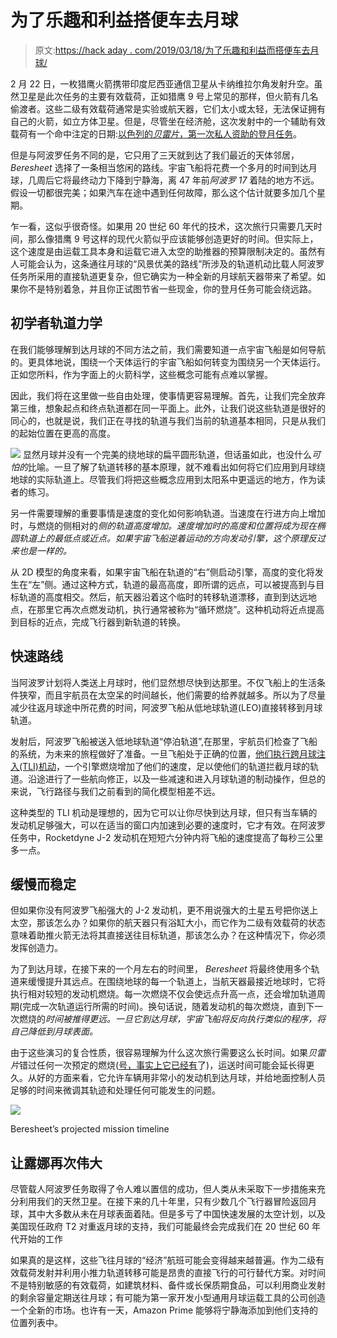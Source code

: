# 为了乐趣和利益搭便车去月球

> 原文:[https://hack aday . com/2019/03/18/为了乐趣和利益而搭便车去月球/](https://hackaday.com/2019/03/18/hitchhiking-to-the-moon-for-fun-and-profit/)

2 月 22 日，一枚猎鹰火箭携带印度尼西亚通信卫星从卡纳维拉尔角发射升空。虽然卫星是此次任务的主要有效载荷，正如猎鹰 9 号上常见的那样，但火箭有几名偷渡者。这些二级有效载荷通常是实验或航天器，它们太小或太轻，无法保证拥有自己的火箭，如立方体卫星。但是，尽管坐在经济舱，这次发射中的一个辅助有效载荷有一个命中注定的日期:[以色列的*贝雷片*，第一次私人资助的登月任务](http://www.spaceil.com/mission/)。

但是与阿波罗任务不同的是，它只用了三天就到达了我们最近的天体邻居， *Beresheet* 选择了一条相当悠闲的路线。宇宙飞船将花费一个多月的时间到达月球，几周后它将最终动力下降到宁静海，离 47 年前*阿波罗 17* 着陆的地方不远。假设一切都很完美；如果汽车在途中遇到任何故障，那么这个估计就要多加几个星期。

乍一看，这似乎很奇怪。如果用 20 世纪 60 年代的技术，这次旅行只需要几天时间，那么像猎鹰 9 号这样的现代火箭似乎应该能够创造更好的时间。但实际上，这个速度是由运载工具本身和运载它进入太空的助推器的预算限制决定的。虽然有人可能会认为，这条通往月球的“风景优美的路线”所涉及的轨道机动比载人阿波罗任务所采用的直接轨道更复杂，但它确实为一种全新的月球航天器带来了希望。如果你不是特别着急，并且你正试图节省一些现金，你的登月任务可能会绕远路。

## 初学者轨道力学

在我们能够理解到达月球的不同方法之前，我们需要知道一点宇宙飞船是如何导航的。更具体地说，围绕一个天体运行的宇宙飞船如何转变为围绕另一个天体运行。正如您所料，作为字面上的火箭科学，这些概念可能有点难以掌握。

因此，我们将在这里做一些自由处理，使事情更容易理解。首先，让我们完全放弃第三维，想象起点和终点轨道都在同一平面上。此外，让我们说这些轨道是很好的同心的，也就是说，我们正在寻找的轨道与我们当前的轨道基本相同，只是从我们的起始位置在更高的高度。

[![](../Images/360c2f4101d785ea2f1f69b62ccf5d21.png)](https://hackaday.com/wp-content/uploads/2019/03/moonorbit_transfer.png) 显然月球并没有一个完美的绕地球的扁平圆形轨道，但话虽如此，也没什么*可怕的*比喻。一旦了解了轨道转移的基本原理，就不难看出如何将它们应用到月球绕地球的实际轨道上。尽管我们将把这些概念应用到太阳系中更遥远的地方，作为读者的练习。

另一件需要理解的重要事情是速度的变化如何影响轨道。当速度在行进方向上增加时，与燃烧的侧相对的*侧的轨道高度增加。速度增加时的高度和位置将成为现在椭圆轨道上的最低点或近点。如果宇宙飞船逆着运动的方向发动引擎，这个原理反过来也是一样的。*

从 2D 模型的角度来看，如果宇宙飞船在轨道的“右”侧启动引擎，高度的变化将发生在“左”侧。通过这种方式，轨道的最高高度，即所谓的远点，可以被提高到与目标轨道的高度相交。然后，航天器沿着这个临时的转移轨道漂移，直到到达远地点，在那里它再次点燃发动机，执行通常被称为“循环燃烧”。这种机动将近点提高到目标的近点，完成飞行器到新轨道的转换。

## 快速路线

当阿波罗计划将人类送上月球时，他们显然想尽快到达那里。不仅飞船上的生活条件狭窄，而且宇航员在太空呆的时间越长，他们需要的给养就越多。所以为了尽量减少往返月球途中所花费的时间，阿波罗飞船从低地球轨道(LEO)直接转移到月球轨道。

发射后，阿波罗飞船被送入低地球轨道“停泊轨道”,在那里，宇航员们检查了飞船的系统，为未来的旅程做好了准备。一旦飞船处于正确的位置，[他们执行跨月球注入(TLI)机动](https://en.wikipedia.org/wiki/Trans-lunar_injection)，一个引擎燃烧增加了他们的速度，足以使他们的轨道拦截月球的轨道。沿途进行了一些航向修正，以及一些减速和进入月球轨道的制动操作，但总的来说，飞行路径与我们之前看到的简化模型相差不远。

这种类型的 TLI 机动是理想的，因为它可以让你尽快到达月球，但只有当车辆的发动机足够强大，可以在适当的窗口内加速到必要的速度时，它才有效。在阿波罗任务中，Rocketdyne J-2 发动机在短短六分钟内将飞船的速度提高了每秒三公里多一点。

## 缓慢而稳定

但如果你没有阿波罗飞船强大的 J-2 发动机，更不用说强大的土星五号把你送上太空，那该怎么办？如果你的航天器只有浴缸大小，而它作为二级有效载荷的状态意味着助推火箭无法将其直接送往目标轨道，那该怎么办？在这种情况下，你必须发挥创造力。

为了到达月球，在接下来的一个月左右的时间里， *Beresheet* 将最终使用多个轨道来缓慢提升其远点。在围绕地球的每一个轨道上，当航天器最接近地球时，它将执行相对较短的发动机燃烧。每一次燃烧不仅会使远点升高一点，还会增加轨道周期(完成一次轨道运行所需的时间)。换句话说，随着发动机的每次燃烧，直到下一次燃烧的*时间被推得更远。一旦它到达月球，宇宙飞船将反向执行类似的程序，将自己降低到月球表面。*

由于这些演习的复合性质，很容易理解为什么这次旅行需要这么长时间。如果*贝雷片*错过任何一次预定的燃烧([号，事实上它已经有](http://www.israelnationalnews.com/News/News.aspx/260045)了)，运送时间可能会延长得更久。从好的方面来看，它允许车辆用非常小的发动机到达月球，并给地面控制人员足够的时间来微调其轨迹和处理任何可能发生的问题。

[![](../Images/6545a9a616f8df0a61ef69242cfedbd5.png)](https://hackaday.com/wp-content/uploads/2019/03/moonorbit_timeline-1.jpg)

Beresheet’s projected mission timeline

## 让露娜再次伟大

尽管载人阿波罗任务取得了令人难以置信的成功，但人类从未采取下一步措施来充分利用我们的天然卫星。在接下来的几十年里，只有少数几个飞行器冒险返回月球，其中大多数从未在月球表面着陆。但是多亏了中国快速发展的太空计划，以及美国现任政府 T2 对重返月球的支持，我们可能最终会完成我们在 20 世纪 60 年代开始的工作

如果真的是这样，这些飞往月球的“经济”航班可能会变得越来越普遍。作为二级有效载荷发射并利用小推力轨道转移可能是昂贵的直接飞行的可行替代方案。对时间不是特别敏感的有效载荷，如建筑材料、备件或长保质期食品，可以利用商业发射的剩余容量定期送往月球；有可能为第一家开发小型通用月球运载工具的公司创造一个全新的市场。也许有一天，Amazon Prime 能够将宁静海添加到他们支持的位置列表中。